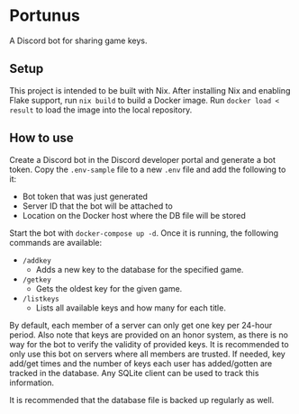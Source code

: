 # Portunus
A Discord bot for sharing game keys.

## Setup
This project is intended to be built with Nix.
After installing Nix and enabling Flake support, run `nix build` to build a Docker image.
Run `docker load < result` to load the image into the local repository.

## How to use
Create a Discord bot in the Discord developer portal and generate a bot token.
Copy the `.env-sample` file to a new `.env` file and add the following to it:
- Bot token that was just generated
- Server ID that the bot will be attached to
- Location on the Docker host where the DB file will be stored

Start the bot with `docker-compose up -d`.
Once it is running, the following commands are available:
- `/addkey`
  - Adds a new key to the database for the specified game.
- `/getkey`
  - Gets the oldest key for the given game.
- `/listkeys`
  - Lists all available keys and how many for each title.

By default, each member of a server can only get one key per 24-hour period.
Also note that keys are provided on an honor system, as there is no way for the bot to verify the validity of provided keys.
It is recommended to only use this bot on servers where all members are trusted.
If needed, key add/get times and the number of keys each user has added/gotten are tracked in the database.
Any SQLite client can be used to track this information.

It is recommended that the database file is backed up regularly as well.
